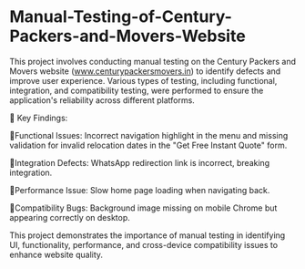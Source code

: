 # Manual-Testing-of-Century-Packers-and-Movers-Website
This project involves conducting manual testing on the Century Packers and Movers website (www.centurypackersmovers.in) to identify defects and improve user experience. Various types of testing, including functional, integration, and compatibility testing, were performed to ensure the application's reliability across different platforms.



 📍 Key Findings:

🔘Functional Issues: Incorrect navigation highlight in the menu and missing validation for invalid relocation dates in the "Get Free Instant Quote" form.

🔘Integration Defects: WhatsApp redirection link is incorrect, breaking integration.

🔘Performance Issue: Slow home page loading when navigating back.

🔘Compatibility Bugs: Background image missing on mobile Chrome but appearing correctly on desktop.

This project demonstrates the importance of manual testing in identifying UI, functionality, performance, and cross-device compatibility issues to enhance website quality.
